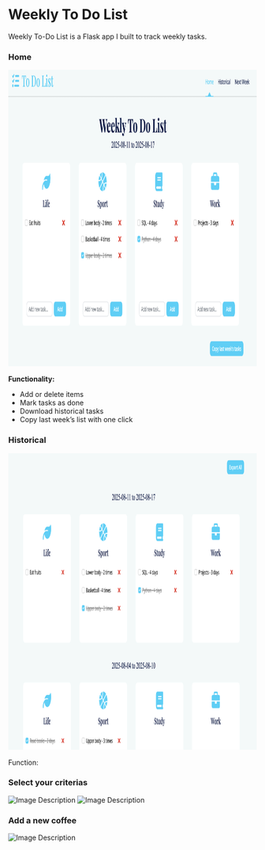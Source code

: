# Weekly To Do List
Weekly To-Do List is a Flask app I built to track weekly tasks. 

### Home  
<img src="./weekly_to_do_list.png" alt="Image Description" width="800" height="600"/>  

**Functionality:**  
- Add or delete items  
- Mark tasks as done  
- Download historical tasks  
- Copy last week’s list with one click  


### Historical
<img src="./historical.png" alt="Image Description" width="800" height="600"/>

Function:



### Select your criterias
<img src="./images/cafe3.png" alt="Image Description" width="800" height="600"/>
<img src="./images/cafe4.png" alt="Image Description" width="800" height="600"/>

### Add a new coffee
<img src="./images/cafe5.png" alt="Image Description" width="800" height="600"/>

